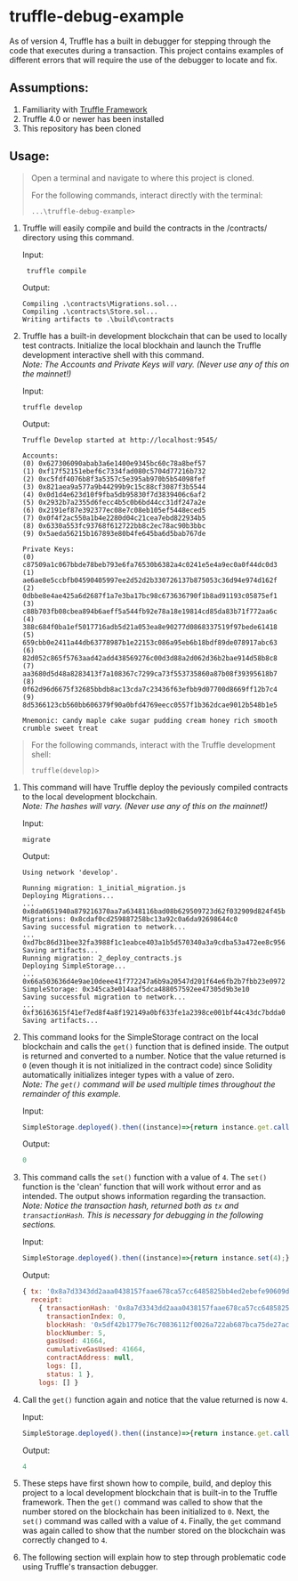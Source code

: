 truffle-debug-example
=====================
As of version 4, Truffle has a built in debugger for stepping through the code that executes during a transaction. This project contains examples of different errors that will require the use of the debugger to locate and fix.

Assumptions:
------------
1. Familiarity with [Truffle Framework](http://truffleframework.com/)
1. Truffle 4.0 or newer has been installed
1. This repository has been cloned

Usage:
------
> Open a terminal and navigate to where this project is cloned.
> 
> For the following commands, interact directly with the terminal:
>
> `...\truffle-debug-example>`

1. Truffle will easily compile and build the contracts in the /contracts/ directory using this command.

    Input:
    ```
     truffle compile
    ```

    Output:
    ```
    Compiling .\contracts\Migrations.sol...
    Compiling .\contracts\Store.sol...
    Writing artifacts to .\build\contracts
    ```

1. Truffle has a built-in development blockchain that can be used to locally test contracts. Initialize the local blockhain and launch the Truffle development interactive shell with this command.  
*Note: The Accounts and Private Keys will vary. (Never use any of this on the mainnet!)*
    
    Input:
    ```
    truffle develop
    ```

    Output:
    ```
    Truffle Develop started at http://localhost:9545/

    Accounts:
    (0) 0x627306090abab3a6e1400e9345bc60c78a8bef57
    (1) 0xf17f52151ebef6c7334fad080c5704d77216b732
    (2) 0xc5fdf4076b8f3a5357c5e395ab970b5b54098fef
    (3) 0x821aea9a577a9b44299b9c15c88cf3087f3b5544
    (4) 0x0d1d4e623d10f9fba5db95830f7d3839406c6af2
    (5) 0x2932b7a2355d6fecc4b5c0b6bd44cc31df247a2e
    (6) 0x2191ef87e392377ec08e7c08eb105ef5448eced5
    (7) 0x0f4f2ac550a1b4e2280d04c21cea7ebd822934b5
    (8) 0x6330a553fc93768f612722bb8c2ec78ac90b3bbc
    (9) 0x5aeda56215b167893e80b4fe645ba6d5bab767de

    Private Keys:
    (0) c87509a1c067bbde78beb793e6fa76530b6382a4c0241e5e4a9ec0a0f44dc0d3
    (1) ae6ae8e5ccbfb04590405997ee2d52d2b330726137b875053c36d94e974d162f
    (2) 0dbbe8e4ae425a6d2687f1a7e3ba17bc98c673636790f1b8ad91193c05875ef1
    (3) c88b703fb08cbea894b6aeff5a544fb92e78a18e19814cd85da83b71f772aa6c
    (4) 388c684f0ba1ef5017716adb5d21a053ea8e90277d0868337519f97bede61418
    (5) 659cbb0e2411a44db63778987b1e22153c086a95eb6b18bdf89de078917abc63
    (6) 82d052c865f5763aad42add438569276c00d3d88a2d062d36b2bae914d58b8c8
    (7) aa3680d5d48a8283413f7a108367c7299ca73f553735860a87b08f39395618b7
    (8) 0f62d96d6675f32685bbdb8ac13cda7c23436f63efbb9d07700d8669ff12b7c4
    (9) 8d5366123cb560bb606379f90a0bfd4769eecc0557f1b362dcae9012b548b1e5

    Mnemonic: candy maple cake sugar pudding cream honey rich smooth crumble sweet treat
    ```

> For the following commands, interact with the Truffle development shell:
> 
> `truffle(develop)>`

1. This command will have Truffle deploy the peviously compiled contracts to the local development blockchain.  
*Note: The hashes will vary. (Never use any of this on the mainnet!)*

    Input:
    ```
    migrate
    ```

    Output:
    ```
    Using network 'develop'.

    Running migration: 1_initial_migration.js
    Deploying Migrations...
    ... 0x8da0651940a879216370aa7a6348116bad08b629509723d62f032909d824f45b
    Migrations: 0x8cdaf0cd259887258bc13a92c0a6da92698644c0
    Saving successful migration to network...
    ... 0xd7bc86d31bee32fa3988f1c1eabce403a1b5d570340a3a9cdba53a472ee8c956
    Saving artifacts...
    Running migration: 2_deploy_contracts.js
    Deploying SimpleStorage...
    ... 0x66a503636d4e9ae10deee41f772247a6b9a20547d201f64e6fb2b7fbb23e0972
    SimpleStorage: 0x345ca3e014aaf5dca488057592ee47305d9b3e10
    Saving successful migration to network...
    ... 0xf36163615f41ef7ed8f4a8f192149a0bf633fe1a2398ce001bf44c43dc7bdda0
    Saving artifacts...
    ```

1. This command looks for the SimpleStorage contract on the local blockchain and calls the `get()` function that is defined inside. The output is returned and converted to a number. Notice that the value returned is `0` (even though it is not initialized in the contract code) since Solidity automatically initializes integer types with a value of zero.  
*Note: The `get()` command will be used multiple times throughout the remainder of this example.*

    Input:
    ```javascript
    SimpleStorage.deployed().then((instance)=>{return instance.get.call();}).then((value)=>{return value.toNumber()});
    ```

    Output:
    ```javascript
    0
    ```

1.  This command calls the `set()` function with a value of `4`. The `set()` function is the 'clean' function that will work without error and as intended. The output shows information regarding the transaction.  
*Note: Notice the transaction hash, returned both as `tx` and `transactionHash`. This is necessary for debugging in the following sections.*

    Input:
    ```javascript
    SimpleStorage.deployed().then((instance)=>{return instance.set(4);});
    ```

    Output:
    ```javascript
    { tx: '0x8a7d3343dd2aaa0438157faae678ca57cc6485825bb4ed2ebefe90609dd268ce',
      receipt:
        { transactionHash: '0x8a7d3343dd2aaa0438157faae678ca57cc6485825bb4ed2ebefe90609dd268ce',
          transactionIndex: 0,
          blockHash: '0x5df42b1779e76c70836112f0026a722ab687bca75de27ac11b460fb29882e0db',
          blockNumber: 5,
          gasUsed: 41664,
          cumulativeGasUsed: 41664,
          contractAddress: null,
          logs: [],
          status: 1 },
        logs: [] }
    ```

1. Call the `get()` function again and notice that the value returned is now `4`.

    Input:
    ```javascript
    SimpleStorage.deployed().then((instance)=>{return instance.get.call();}).then((value)=>{return value.toNumber()});
    ```

    Output:
    ```javascript
    4
    ```

1. These steps have first shown how to compile, build, and deploy this project to a local development blockchain that is built-in to the Truffle framework. Then the `get()` command was called to show that the number stored on the blockchain has been initialized to `0`. Next, the `set()` command was called with a value of `4`. Finally, the `get` command was again called to show that the number stored on the blockchain was correctly changed to `4`.

1. The following section will explain how to step through problematic code using Truffle's transaction debugger.